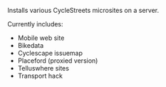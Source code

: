 Installs various CycleStreets microsites on a server.

Currently includes:

 * Mobile web site
 * Bikedata
 * Cyclescape issuemap
 * Placeford (proxied version)
 * Telluswhere sites
 * Transport hack
